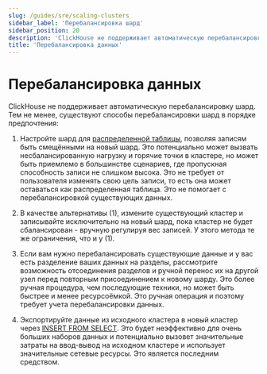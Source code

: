 ```yaml
---
slug: /guides/sre/scaling-clusters
sidebar_label: 'Перебалансировка шард'
sidebar_position: 20
description: 'ClickHouse не поддерживает автоматическую перебалансировку шард, поэтому мы предоставляем некоторые лучшие практики по перебалансировке шард.'
title: 'Перебалансировка данных'
---
```



# Перебалансировка данных

ClickHouse не поддерживает автоматическую перебалансировку шард. Тем не менее, существуют способы перебалансировки шард в порядке предпочтения:

1. Настройте шард для [распределенной таблицы](/engines/table-engines/special/distributed.md), позволяя записям быть смещёнными на новый шард. Это потенциально может вызвать несбалансированную нагрузку и горячие точки в кластере, но может быть приемлемо в большинстве сценариев, где пропускная способность записи не слишком высока. Это не требует от пользователя изменять свою цель записи, то есть она может оставаться как распределенная таблица. Это не помогает с перебалансировкой существующих данных.

2. В качестве альтернативы (1), измените существующий кластер и записывайте исключительно на новый шард, пока кластер не будет сбалансирован - вручную регулируя вес записей. У этого метода те же ограничения, что и у (1).

3. Если вам нужно перебалансировать существующие данные и у вас есть разделение ваших данных на разделы, рассмотрите возможность отсоединения разделов и ручной перенос их на другой узел перед повторным присоединением к новому шарду. Это более ручная процедура, чем последующие техники, но может быть быстрее и менее ресурсоёмкой. Это ручная операция и поэтому требует учета перебалансировки данных.

4. Экспортируйте данные из исходного кластера в новый кластер через [INSERT FROM SELECT](/sql-reference/statements/insert-into.md/#inserting-the-results-of-select). Это будет неэффективно для очень больших наборов данных и потенциально вызовет значительные затраты на ввод-вывод на исходном кластере и использует значительные сетевые ресурсы. Это является последним средством.
